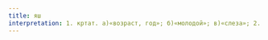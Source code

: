 ```yaml
---
title: яш
interpretation: 1. кртат. а)«возраст, год»; б)«молодой»; в)«слеза»; 2. ср. тюрк. ИЛМ Яуш; 3. РПН 
---
```

